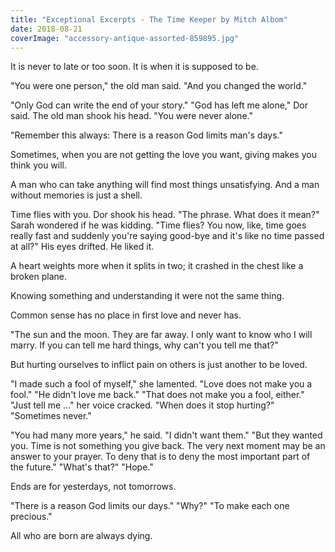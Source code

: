 ```yaml
---
title: "Exceptional Excerpts - The Time Keeper by Mitch Albom"
date: 2018-08-21
coverImage: "accessory-antique-assorted-859895.jpg"
---
```


It is never to late or too soon. It is when it is supposed to be.

"You were one person," the old man said. "And you changed the world."

"Only God can write the end of your story." "God has left me alone," Dor said. The old man shook his head. "You were never alone."

"Remember this always: There is a reason God limits man's days."

Sometimes, when you are not getting the love you want, giving makes you think you will.

A man who can take anything will find most things unsatisfying. And a man without memories is just a shell.

Time flies with you. Dor shook his head. "The phrase. What does it mean?" Sarah wondered if he was kidding. "Time flies? You now, like, time goes really fast and suddenly you're saying good-bye and it's like no time passed at all?" His eyes drifted. He liked it.

A heart weights more when it splits in two; it crashed in the chest like a broken plane.

Knowing something and understanding it were not the same thing.

Common sense has no place in first love and never has.

"The sun and the moon. They are far away. I only want to know who I will marry. If you can tell me hard things, why can't you tell me that?"

But hurting ourselves to inflict pain on others is just another to be loved.

"I made such a fool of myself," she lamented. "Love does not make you a fool." "He didn't love me back." "That does not make you a fool, either." "Just tell me ..." her voice cracked. "When does it stop hurting?" "Sometimes never."

"You had many more years," he said. "I didn't want them." "But they wanted you. Time is not something you give back. The very next moment may be an answer to your prayer. To deny that is to deny the most important part of the future." "What's that?" "Hope."

Ends are for yesterdays, not tomorrows.

"There is a reason God limits our days." "Why?" "To make each one precious."

All who are born are always dying.
